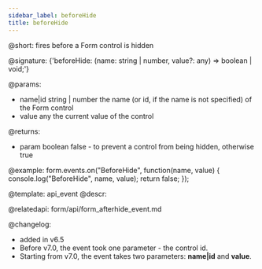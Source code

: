 ```yaml
---
sidebar_label: beforeHide
title: beforeHide
---          
```


@short: fires before a Form control is hidden

@signature: {'beforeHide: (name: string | number, value?: any) => boolean | void;'}

@params:
- name|id		string | number		the name (or id, if the name is not specified) of the Form control
- value     any         the current value of the control

@returns:
- param     boolean     false - to prevent a control from being hidden, otherwise true


@example:
form.events.on("BeforeHide", function(name, value) {
    console.log("BeforeHide", name, value); 
    return false;
});


@template: api_event
@descr:

@relatedapi: form/api/form_afterhide_event.md

@changelog:

- added in v6.5
- Before v7.0, the event took one parameter - the control id.
- Starting from v7.0, the event takes two parameters: **name|id** and **value**.

